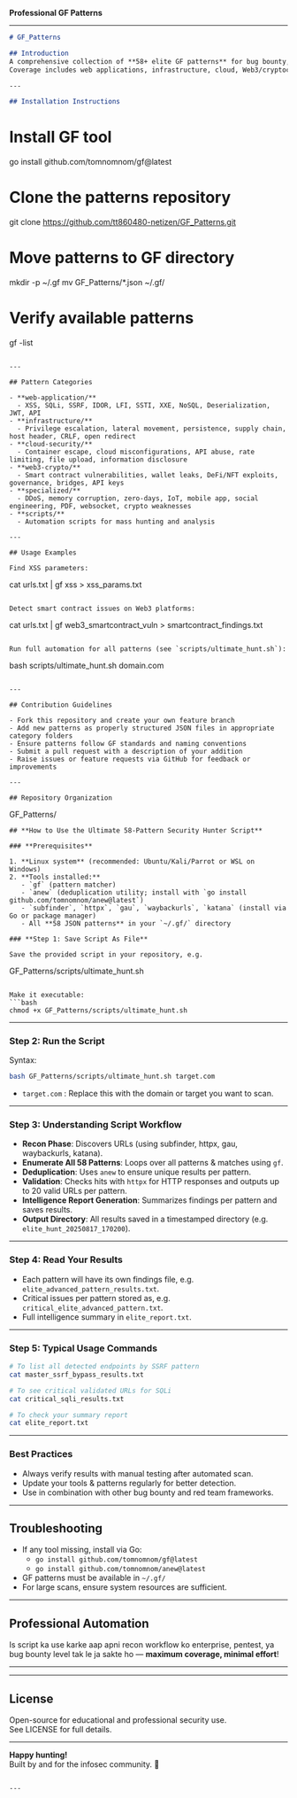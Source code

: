 **Professional GF Patterns**


***

```markdown
# GF_Patterns

## Introduction
A comprehensive collection of **58+ elite GF patterns** for bug bounty, penetration testing, red teaming, and security automation.  
Coverage includes web applications, infrastructure, cloud, Web3/cryptocurrency, and specialized vectors.

---

## Installation Instructions

```
# Install GF tool
go install github.com/tomnomnom/gf@latest

# Clone the patterns repository
git clone https://github.com/tt860480-netizen/GF_Patterns.git

# Move patterns to GF directory
mkdir -p ~/.gf
mv GF_Patterns/*.json ~/.gf/

# Verify available patterns
gf -list
```

---

## Pattern Categories

- **web-application/**
  - XSS, SQLi, SSRF, IDOR, LFI, SSTI, XXE, NoSQL, Deserialization, JWT, API
- **infrastructure/**
  - Privilege escalation, lateral movement, persistence, supply chain, host header, CRLF, open redirect
- **cloud-security/**
  - Container escape, cloud misconfigurations, API abuse, rate limiting, file upload, information disclosure
- **web3-crypto/**
  - Smart contract vulnerabilities, wallet leaks, DeFi/NFT exploits, governance, bridges, API keys
- **specialized/**
  - DDoS, memory corruption, zero-days, IoT, mobile app, social engineering, PDF, websocket, crypto weaknesses
- **scripts/**
  - Automation scripts for mass hunting and analysis

---

## Usage Examples

Find XSS parameters:
```
cat urls.txt | gf xss > xss_params.txt
```

Detect smart contract issues on Web3 platforms:
```
cat urls.txt | gf web3_smartcontract_vuln > smartcontract_findings.txt
```

Run full automation for all patterns (see `scripts/ultimate_hunt.sh`):
```
bash scripts/ultimate_hunt.sh domain.com
```

---

## Contribution Guidelines

- Fork this repository and create your own feature branch  
- Add new patterns as properly structured JSON files in appropriate category folders  
- Ensure patterns follow GF standards and naming conventions  
- Submit a pull request with a description of your addition  
- Raise issues or feature requests via GitHub for feedback or improvements

---

## Repository Organization

```
GF_Patterns/

```
## **How to Use the Ultimate 58-Pattern Security Hunter Script**

### **Prerequisites**

1. **Linux system** (recommended: Ubuntu/Kali/Parrot or WSL on Windows)
2. **Tools installed:**
   - `gf` (pattern matcher)  
   - `anew` (deduplication utility; install with `go install github.com/tomnomnom/anew@latest`)
   - `subfinder`, `httpx`, `gau`, `waybackurls`, `katana` (install via Go or package manager)
   - All **58 JSON patterns** in your `~/.gf/` directory

### **Step 1: Save Script As File**

Save the provided script in your repository, e.g.
```
GF_Patterns/scripts/ultimate_hunt.sh
```

Make it executable:
```bash
chmod +x GF_Patterns/scripts/ultimate_hunt.sh
```

***

### **Step 2: Run the Script**

Syntax:
```bash
bash GF_Patterns/scripts/ultimate_hunt.sh target.com
```
- `target.com` : Replace this with the domain or target you want to scan.

***

### **Step 3: Understanding Script Workflow**

- **Recon Phase**: Discovers URLs (using subfinder, httpx, gau, waybackurls, katana).
- **Enumerate All 58 Patterns**: Loops over all patterns & matches using `gf`.
- **Deduplication**: Uses `anew` to ensure unique results per pattern.
- **Validation**: Checks hits with `httpx` for HTTP responses and outputs up to 20 valid URLs per pattern.
- **Intelligence Report Generation**: Summarizes findings per pattern and saves results.
- **Output Directory**: All results saved in a timestamped directory (e.g. `elite_hunt_20250817_170200`).

***

### **Step 4: Read Your Results**

- Each pattern will have its own findings file, e.g. `elite_advanced_pattern_results.txt`.
- Critical issues per pattern stored as, e.g. `critical_elite_advanced_pattern.txt`.
- Full intelligence summary in `elite_report.txt`.

***

### **Step 5: Typical Usage Commands**

```bash
# To list all detected endpoints by SSRF pattern
cat master_ssrf_bypass_results.txt

# To see critical validated URLs for SQLi
cat critical_sqli_results.txt

# To check your summary report
cat elite_report.txt
```

***

### **Best Practices**

- Always verify results with manual testing after automated scan.
- Update your tools & patterns regularly for better detection.
- Use in combination with other bug bounty and red team frameworks.

***

## **Troubleshooting**

- If any tool missing, install via Go:
  - `go install github.com/tomnomnom/gf@latest`
  - `go install github.com/tomnomnom/anew@latest`
- GF patterns must be available in `~/.gf/`
- For large scans, ensure system resources are sufficient.

***

## **Professional Automation**

Is script ka use karke aap apni recon workflow ko enterprise, pentest, ya bug bounty level tak le ja sakte ho — **maximum coverage, minimal effort**!

***
---

## License

Open-source for educational and professional security use.  
See LICENSE for full details.

---

**Happy hunting!**  
Built by and for the infosec community. 🚀
```

---
